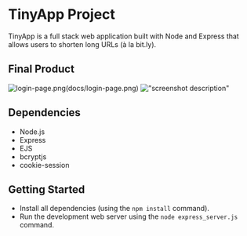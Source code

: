

# TinyApp Project

TinyApp is a full stack web application built with Node and Express that allows users to shorten long URLs (à la bit.ly).

## Final Product

![login-page.png](#)(docs/login-page.png)
!["screenshot description"](#)

## Dependencies

- Node.js
- Express
- EJS
- bcryptjs
- cookie-session

## Getting Started

- Install all dependencies (using the `npm install` command).
- Run the development web server using the `node express_server.js` command.